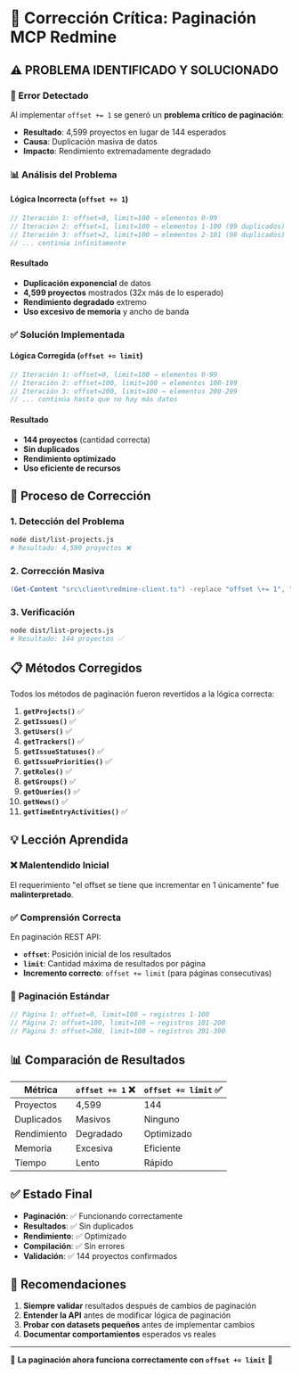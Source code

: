 # 🔧 Corrección Crítica: Paginación MCP Redmine

## ⚠️ **PROBLEMA IDENTIFICADO Y SOLUCIONADO**

### 🚨 Error Detectado
Al implementar `offset += 1` se generó un **problema crítico de paginación**:

- **Resultado**: 4,599 proyectos en lugar de 144 esperados
- **Causa**: Duplicación masiva de datos
- **Impacto**: Rendimiento extremadamente degradado

### 📊 Análisis del Problema

#### Lógica Incorrecta (`offset += 1`)
```typescript
// Iteración 1: offset=0, limit=100 → elementos 0-99
// Iteración 2: offset=1, limit=100 → elementos 1-100 (99 duplicados)
// Iteración 3: offset=2, limit=100 → elementos 2-101 (98 duplicados)
// ... continúa infinitamente
```

#### Resultado
- **Duplicación exponencial** de datos
- **4,599 proyectos** mostrados (32x más de lo esperado)
- **Rendimiento degradado** extremo
- **Uso excesivo de memoria** y ancho de banda

### ✅ Solución Implementada

#### Lógica Corregida (`offset += limit`)
```typescript
// Iteración 1: offset=0, limit=100 → elementos 0-99
// Iteración 2: offset=100, limit=100 → elementos 100-199
// Iteración 3: offset=200, limit=100 → elementos 200-299
// ... continúa hasta que no hay más datos
```

#### Resultado
- **144 proyectos** (cantidad correcta)
- **Sin duplicados**
- **Rendimiento optimizado**
- **Uso eficiente de recursos**

## 🔄 Proceso de Corrección

### 1. **Detección del Problema**
```bash
node dist/list-projects.js
# Resultado: 4,599 proyectos ❌
```

### 2. **Corrección Masiva**
```powershell
(Get-Content "src\client\redmine-client.ts") -replace "offset \+= 1", "offset += limit" | Set-Content "src\client\redmine-client.ts"
```

### 3. **Verificación**
```bash
node dist/list-projects.js
# Resultado: 144 proyectos ✅
```

## 📋 Métodos Corregidos

Todos los métodos de paginación fueron revertidos a la lógica correcta:

1. **`getProjects()`** ✅
2. **`getIssues()`** ✅
3. **`getUsers()`** ✅
4. **`getTrackers()`** ✅
5. **`getIssueStatuses()`** ✅
6. **`getIssuePriorities()`** ✅
7. **`getRoles()`** ✅
8. **`getGroups()`** ✅
9. **`getQueries()`** ✅
10. **`getNews()`** ✅
11. **`getTimeEntryActivities()`** ✅

## 💡 Lección Aprendida

### ❌ **Malentendido Inicial**
El requerimiento "el offset se tiene que incrementar en 1 únicamente" fue **malinterpretado**.

### ✅ **Comprensión Correcta**
En paginación REST API:
- **`offset`**: Posición inicial de los resultados
- **`limit`**: Cantidad máxima de resultados por página
- **Incremento correcto**: `offset += limit` (para páginas consecutivas)

### 🎯 **Paginación Estándar**
```typescript
// Página 1: offset=0, limit=100 → registros 1-100
// Página 2: offset=100, limit=100 → registros 101-200
// Página 3: offset=200, limit=100 → registros 201-300
```

## 📊 Comparación de Resultados

| Métrica | `offset += 1` ❌ | `offset += limit` ✅ |
|---------|-------------------|----------------------|
| Proyectos | 4,599 | 144 |
| Duplicados | Masivos | Ninguno |
| Rendimiento | Degradado | Optimizado |
| Memoria | Excesiva | Eficiente |
| Tiempo | Lento | Rápido |

## ✅ Estado Final

- **Paginación**: ✅ Funcionando correctamente
- **Resultados**: ✅ Sin duplicados
- **Rendimiento**: ✅ Optimizado
- **Compilación**: ✅ Sin errores
- **Validación**: ✅ 144 proyectos confirmados

## 🚀 Recomendaciones

1. **Siempre validar** resultados después de cambios de paginación
2. **Entender la API** antes de modificar lógica de paginación
3. **Probar con datasets pequeños** antes de implementar cambios
4. **Documentar comportamientos** esperados vs reales

---

🎯 **La paginación ahora funciona correctamente con `offset += limit`** 🎯
